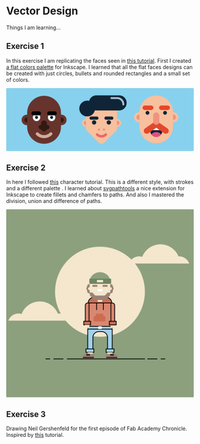 # Vector Design

Things I am learning...

## Exercise 1

In this exercise I am replicating the faces seen in [this tutorial](https://www.youtube.com/watch?v=t1LpFn1OHa0). First I created [a flat colors palette](https://github.com/TheBeachLab/flat-color-palette) for Inkscape. I learned that all the flat faces designs can be created with just circles, bullets and rounded rectangles and a small set of colors.

![characters](characters.svg)

## Exercise 2

In here I followed [this](https://www.youtube.com/watch?v=xvGP8-FsPMY) character tutorial. This is a different style, with strokes and a different palette . I learned about [svgpathtools](https://github.com/mathandy/svgpathtools) a nice extension for Inkscape to create fillets and chamfers to paths. And also I mastered the division, union and difference of paths.

![characters](woodcutter.svg)

## Exercise 3

Drawing Neil Gershenfeld for the first episode of Fab Academy Chronicle. Inspired by [this](https://www.youtube.com/watch?v=VvZGTfNx01M) tutorial.
